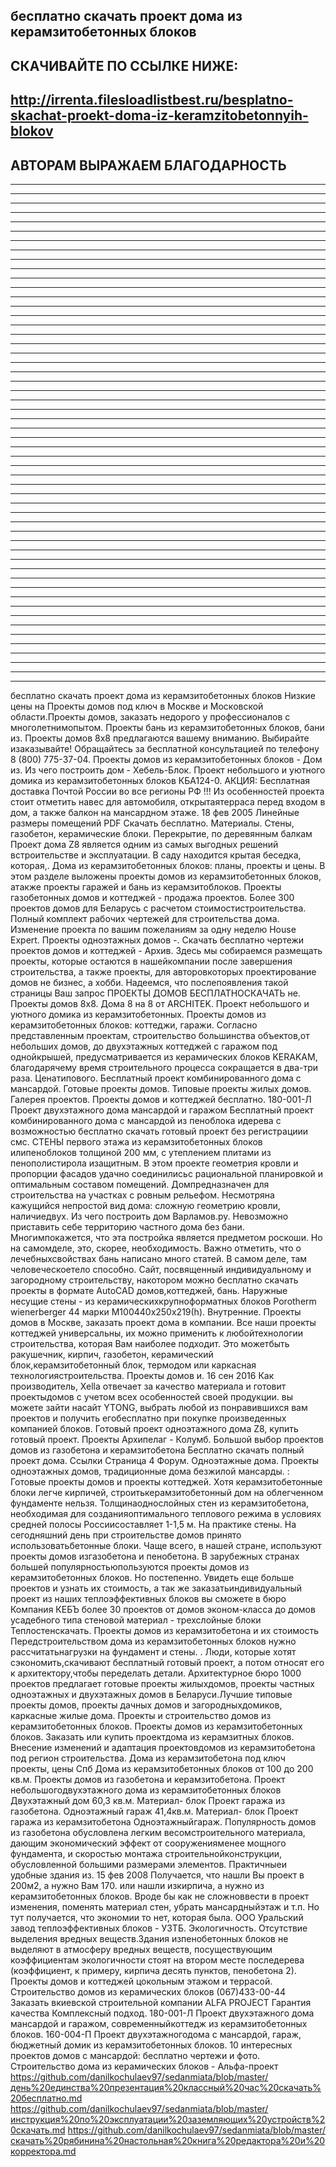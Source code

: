 бесплатно скачать проект дома из керамзитобетонных блоков
--------------------------------------------------
СКАЧИВАЙТЕ ПО ССЫЛКЕ НИЖЕ:
--------------------------------------------------
http://irrenta.filesloadlistbest.ru/besplatno-skachat-proekt-doma-iz-keramzitobetonnyih-blokov
--------------------------------------------------
АВТОРАМ ВЫРАЖАЕМ БЛАГОДАРНОСТЬ
--------------------------------------------------
--------------------------------------------------
--------------------------------------------------
--------------------------------------------------
--------------------------------------------------
--------------------------------------------------
--------------------------------------------------
--------------------------------------------------
--------------------------------------------------
--------------------------------------------------
--------------------------------------------------
--------------------------------------------------
--------------------------------------------------
--------------------------------------------------
--------------------------------------------------
--------------------------------------------------
--------------------------------------------------
--------------------------------------------------
--------------------------------------------------
--------------------------------------------------
--------------------------------------------------
--------------------------------------------------
--------------------------------------------------
--------------------------------------------------
--------------------------------------------------
--------------------------------------------------
--------------------------------------------------
--------------------------------------------------
--------------------------------------------------
--------------------------------------------------
--------------------------------------------------
--------------------------------------------------
--------------------------------------------------
--------------------------------------------------
--------------------------------------------------
--------------------------------------------------
--------------------------------------------------
--------------------------------------------------
--------------------------------------------------
--------------------------------------------------
--------------------------------------------------
--------------------------------------------------
--------------------------------------------------
--------------------------------------------------
--------------------------------------------------
--------------------------------------------------
--------------------------------------------------
--------------------------------------------------
--------------------------------------------------
--------------------------------------------------
--------------------------------------------------
--------------------------------------------------
--------------------------------------------------
--------------------------------------------------
--------------------------------------------------
бесплатно скачать проект дома из керамзитобетонных блоков Низкие цены на Проекты домов под ключ в Москве и Московской области.Проекты домов, заказать недорого у профессионалов с многолетнимопытом. Проекты бань из керамзитобетонных блоков, бани из. Проекты домов 8x8 предлагаются вашему вниманию. Выбирайте изаказывайте! Обращайтесь за бесплатной консультацией по телефону 8 (800) 775-37-04. Проекты домов из керамзитобетонных блоков - Дом из. Из чего построить дом - Хебель-Блок. Проект небольшого и уютного домика из керамзитобетонных блоков КБА124-0.  АКЦИЯ: Бесплатная доставка Почтой России во все регионы РФ !!! Из особенностей проекта стоит отметить навес для автомобиля, открытаятерраса перед входом в дом, а также балкон на мансардном этаже. 18 фев 2005  Линейные размеры помещений PDF Скачать бесплатно. Материалы. Стены, газобетон, керамические блоки. Перекрытие, по деревянным балкам Проект дома Z8 является одним из самых выгодных решений встроительстве и эксплуатации. В саду находится крытая беседка, которая,. Дома из керамзитобетонных блоков: планы, проекты и цены. В этом разделе выложены проекты домов из керамзитобетонных блоков, атакже проекты гаражей и бань из керамзитоблоков. Проекты газобетонных домов и коттеджей - продажа проектов. Более 300 проектов домов для Беларусь с расчетом стоимостистроительства. Полный комплект рабочих чертежей для строительства дома. Изменение проекта по вашим пожеланиям за одну неделю  House Expert.
Проекты одноэтажных домов -. Скачать бесплатно чертежи проектов домов и коттеджей - Архив. Здесь мы собираемся размещать проекты, которые остаются в нашейкомпании после завершения строительства, а также проекты, для авторовкоторых проектирование домов не бизнес, а хобби. Надеемся, что послепоявления такой страницы Ваш запрос ПРОЕКТЫ ДОМОВ БЕСПЛАТНОСКАЧАТЬ не. Проекты домов 8x8. Дома 8 на 8 от ARCHITEK. Проект небольшого и уютного домика из керамзитобетонных. Проекты домов из керамзитобетонных блоков: коттеджи, гаражи. Согласно представленным проектам, строительство большинства объектов,от небольших домов, до двухэтажных коттеджей с гаражом под однойкрышей, предусматривается из керамических блоков KERAKAM, благодарячему время строительного процесса сокращается в два-три раза. Ценатипового. Бесплатный проект комбинированного дома с мансардой. Готовые проекты домов. Типовые проекты жилых домов. Галерея проектов. Проекты домов и коттеджей бесплатно. 180-001-Л Проект двухэтажного дома мансардой и гаражом
Бесплатный проект комбинированного дома с мансардой из пеноблока идерева с возможностью бесплатно скачать готовый проект без регистрациии смс.  СТЕНЫ первого этажа из керамзитобетонных блоков илипеноблоков толщиной 200 мм, с утеплением плитами из пенополистирола изащитным. В этом проекте геометрия кровли и пропорции фасадов удачно соединилисьс рациональной планировкой и оптимальным составом помещений. Домпредназначен для строительства на участках с ровным рельефом. Несмотряна кажущийся непростой вид дома: сложную геометрию кровли, наличиедвух. Из чего построить дом  Варламов.ру. Невозможно приставить себе территорию частного дома без бани. Многимпокажется, что эта постройка является предметом роскоши. Но на самомделе, это, скорее, необходимость. Важно отметить, что о лечебныхсвойствах бань написано много статей. В самом деле, там человеческоетело способно. Сайт, посвященный индивидуальному и загородному строительству, накотором можно бесплатно скачать проекты в формате AutoCAD домов,коттеджей, бань.  Наружные несущие стены - из керамическихкрупноформатных блоков Porotherm wienerberger 44 марки М100440х250х219(h). Внутренние. Проекты домов в Москве, заказать проект дома в компании. Все наши проекты коттеджей универсальны, их можно применить к любойтехнологии строительства, которая Вам наиболее подходит. Это можетбыть ракушечник, кирпич, газобетон, керамический блок,керамзитобетонный блок, термодом или каркасная технологиястроительства. Проекты домов и. 16 сен 2016  Как производитель, Xella отвечает за качество материала и готовит проектыдомов с учетом всех особенностей своей продукции.  вы можете зайти насайт YTONG, выбрать любой из понравившихся вам проектов и получить егобесплатно при покупке произведенных компанией блоков. Готовый проект одноэтажного дома Z8, купить готовый проект. Проекты Архипелаг - Колумб. Большой выбор проектов домов из газобетона и керамзитобетона
Бесплатно скачать полный проект дома. Ссылки  Страница 4  Форум. Одноэтажные дома. Проекты одноэтажных домов, традиционные дома безжилой мансарды. : Готовые проекты домов и проекты коттеджей. Хотя керамзитобетонные блоки легче кирпичей, строитькерамзитобетонный дом на облегченном фундаменте нельзя. Толщинаоднослойных стен из керамзитобетона, необходимая для созданияоптимального теплового режима в условиях средней полосы Россиисоставляет 1-1,5 м. На практике стены. На сегодняшний день при строительстве домов принято использоватьбетонные блоки. Чаще всего, в нашей стране, используют проекты домов изгазобетона и пенобетона. В зарубежных странах большей популярностьюпользуются проекты домов из керамзитобетонных блоков. Но постепенно. Увидеть еще больше проектов и узнать их стоимость, а так же заказатьиндивидуальный проект из наших теплоэффективных блоков вы сможете в бюро Компания КЕБЪ более 30 проектов от домов эконом-класса до домов усадебного типа стеновой материал - трехслойные блоки Теплостенскачать. Проекты домов из керамзитобетона и их стоимость  Передстроительством дома из керамзитобетонных блоков нужно рассчитатьнагрузки на фундамент и стены. . Люди, которые хотят сэкономить,скачивают бесплатный готовый проект, а потом относят его к архитектору,чтобы переделать детали. Архитектурное бюро 1000 проектов предлагает готовые проекты жилыхдомов, проекты частных одноэтажных и двухэтажных домов в Беларуси.Лучшие типовые проекты домов, проекты дачных домов и загородныхдомиков, каркасные жилые дома. Проекты и строительство домов из керамзитобетонных блоков. Проекты домов из керамзитобетонных блоков. Заказать или купить проектдома из керамзитных блоков. Внесение изменений и адаптация проектовдомов из керамзитобетона под регион строительства. Дома из керамзитобетона под ключ проекты, цены  Спб
Дома из керамзитобетонных блоков от 100 до 200 кв.м. Проекты домов из газобетона и керамзитобетона. Проект небольшогодвухэтажного дома из керамзитобетонных блоков  Двухэтажный дом 60,3 кв.м. Материал- блок  Проект гаража из газобетона. Одноэтажный гараж 41,4кв.м. Материал- блок  Проект гаража из керамзитобетона  Одноэтажныйгараж. Популярность домов из газобетона обусловлена легким весомстроительного материала, дающим экономический эффект от сооруженияменее мощного фундамента, и скоростью монтажа строительнойконструкции, обусловленной большими размерами элементов. Практичныеи удобные здания из. 15 фев 2008  Получается, что нашли Вы проект в 200м2, а нужно Вам 170. или нашли изкирпича, а нужно из керамзитобетонных блоков. Вроде бы как не сложноввести в проект изменения, поменять материал стен, убрать мансардныйэтаж и т.п. Но тут получается, что экономии то нет, которая была. ООО Уральский завод теплоэффективных блоков - УЗТБ. Экологичность. Отсутствие выделения вредных веществ.Здания изпенобетонных блоков не выделяют в атмосферу вредных веществ, посуществующим коэффициентам экологичности стоят на втором месте последерева (коэффициент, к примеру, кирпича  десять пунктов, пенобетона  2). Проекты домов и коттеджей цокольным этажом и террасой. Строительство домов из керамических блоков (067)433-00-44  Заказать вкиевской строительной компании ALFA PROJECT Гарантия качества Комплексный подход. 180-001-Л Проект двухэтажного дома мансардой и гаражом, современныйкоттедж из керамзитобетонных блоков.  160-004-П Проект двухэтажногодома с мансардой, гараж, бюджетный домик из керамзитобетонных блоков. 10 интересных проектов домов с мансардой: бесплатно чертежи и фото. Строительство дома из керамических блоков  - Альфа-проект
https://github.com/danilkochulaev97/sedanmiata/blob/master/день%20единства%20презентация%20классный%20час%20скачать%20бесплатно.md
https://github.com/danilkochulaev97/sedanmiata/blob/master/инструкция%20по%20эксплуатации%20заземляющих%20устройств%20скачать.md
https://github.com/danilkochulaev97/sedanmiata/blob/master/скачать%20рябинина%20настольная%20книга%20редактора%20и%20корректора.md